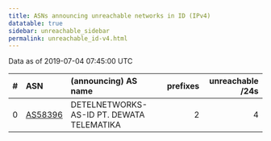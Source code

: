```yaml
---
title: ASNs announcing unreachable networks in ID (IPv4)
datatable: true
sidebar: unreachable_sidebar
permalink: unreachable_id-v4.html
---
```


Data as of 2019-07-04 07:45:00 UTC


<div class="datatable-begin"></div>

|   # | ASN                                    | (announcing) AS name                      |   prefixes |   unreachable /24s |
|----:|:---------------------------------------|:------------------------------------------|-----------:|-------------------:|
|   0 | [AS58396](unreachable_AS58396-v4.html) | DETELNETWORKS-AS-ID PT. DEWATA TELEMATIKA |          2 |                  4 |

<div class="datatable-end"></div>